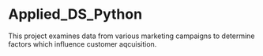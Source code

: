 # Applied_DS_Python
This project examines data from various marketing campaigns to determine factors which influence customer aqcuisition. 
